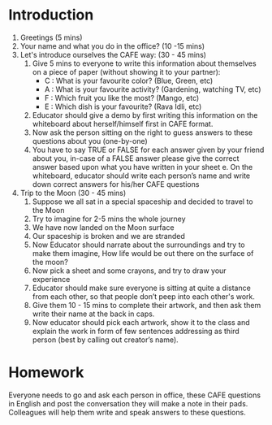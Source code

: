 # Introduction

1.	Greetings (5 mins) 
2.	Your name and what you do in the office? (10 -15 mins)
3.	Let's introduce ourselves the CAFE way: (30 - 45 mins)
	1. Give 5 mins to everyone to write this information about themselves on a piece of paper (without showing it to your partner):
		-	C : What is your favourite color? (Blue, Green, etc)
		-	A : What is your favourite activity? (Gardening, watching TV, etc)
		-	F : Which fruit you like the most? (Mango, etc)
		-	E : Which dish is your favourite? (Rava Idli, etc)
	2. Educator should give a demo by first writing this information on the whiteboard about herself/himself first in CAFE format.
	3. Now ask the person sitting on the right to guess answers to these questions about you (one-by-one)
	4. You have to say TRUE or FALSE for each answer given by your friend about you, in-case of a FALSE answer please give the correct answer based upon what you have written in your sheet
	e.	On the whiteboard, educator should write each person’s name and write down correct answers for his/her CAFE questions
4.	Trip to the Moon (30 - 45 mins)
	1.	Suppose we all sat in a special spaceship and decided to travel to the Moon
	2.	Try to imagine for 2-5 mins the whole journey
	3.	We have now landed on the Moon surface
	4.	Our spaceship is broken and we are stranded
	5.	Now Educator should narrate about the surroundings and try to make them imagine, How life would be out there on the surface of the moon?  
	6.	Now pick a sheet and some crayons, and try to draw your experience
	7.	Educator should make sure everyone is sitting at quite a distance from each other, so that people don’t peep into each other's work.
	8.	Give them 10 - 15 mins to complete their artwork, and then ask them write their name at the back in caps.
	9.	Now educator should pick each artwork, show it to the class and explain the work in form of few sentences addressing as third person (best by calling out creator’s name).

# Homework
Everyone needs to go and ask each person in office, these CAFE questions in English and post the conversation they will make a note in their pads. Colleagues will help them write and speak answers to these questions. 
